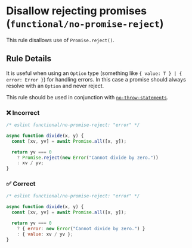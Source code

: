<!-- markdownlint-disable -->
<!-- begin auto-generated rule header -->

# Disallow rejecting promises (`functional/no-promise-reject`)

<!-- end auto-generated rule header -->
<!-- markdownlint-restore -->
<!-- markdownlint-restore -->

This rule disallows use of `Promise.reject()`.

## Rule Details

It is useful when using an `Option` type (something like `{ value: T } | { error: Error }`)
for handling errors. In this case a promise should always resolve with an `Option` and never reject.

This rule should be used in conjunction with [`no-throw-statements`](./no-throw-statements.md).

### ❌ Incorrect

<!-- eslint-skip -->

```js
/* eslint functional/no-promise-reject: "error" */

async function divide(x, y) {
  const [xv, yv] = await Promise.all([x, y]);

  return yv === 0
    ? Promise.reject(new Error("Cannot divide by zero."))
    : xv / yv;
}
```

### ✅ Correct

```js
/* eslint functional/no-promise-reject: "error" */

async function divide(x, y) {
  const [xv, yv] = await Promise.all([x, y]);

  return yv === 0
    ? { error: new Error("Cannot divide by zero.") }
    : { value: xv / yv };
}
```
